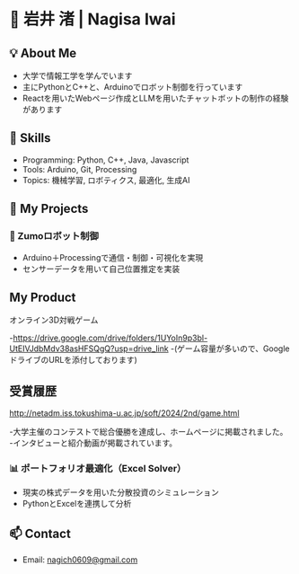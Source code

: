 # 👋 岩井 渚 | Nagisa Iwai

## 💡 About Me
- 大学で情報工学を学んでいます
- 主にPythonとC++と、Arduinoでロボット制御を行っています
- Reactを用いたWebページ作成とLLMを用いたチャットボットの制作の経験があります
  

## 🔧 Skills
- Programming: Python, C++, Java, Javascript
- Tools: Arduino, Git, Processing
- Topics: 機械学習, ロボティクス, 最適化, 生成AI

## 📁 My Projects
### 🤖 Zumoロボット制御
- Arduino＋Processingで通信・制御・可視化を実現
- センサーデータを用いて自己位置推定を実装

## My Product

オンライン3D対戦ゲーム

-https://drive.google.com/drive/folders/1UYoIn9p3bl-UtEIVJdbMdv38asHFSQgQ?usp=drive_link
-(ゲーム容量が多いので、GoogleドライブのURLを添付しております)

## 受賞履歴
http://netadm.iss.tokushima-u.ac.jp/soft/2024/2nd/game.html

-大学主催のコンテストで総合優勝を達成し、ホームページに掲載されました。
-インタビューと紹介動画が掲載されています。


### 📊 ポートフォリオ最適化（Excel Solver）
- 現実の株式データを用いた分散投資のシミュレーション
- PythonとExcelを連携して分析

## 📫 Contact
- Email: nagich0609@gmail.com
